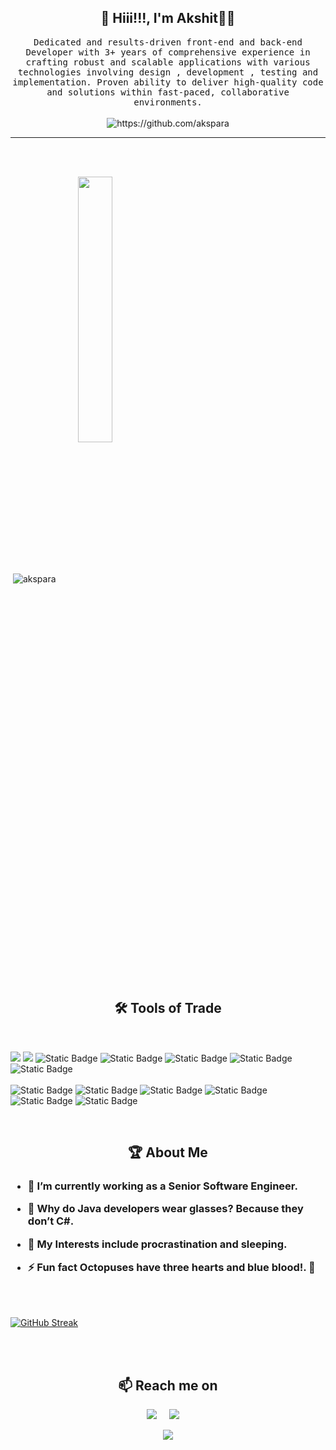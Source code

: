 <h2 align="center">👋 Hiii!!!, I'm Akshit👨‍💻</h2>

<p align="center">
  <samp>Dedicated and results-driven front-end and back-end Developer with 3+ years of comprehensive
experience in crafting robust and scalable applications with various technologies involving design , development , testing and implementation. Proven ability to deliver high-quality code and solutions
within fast-paced, collaborative environments.
  </samp>
  <br> <br>
  <img src="https://komarev.com/ghpvc/?username=akspara" alt="https://github.com/akspara" />
</p>
<hr>
 <br> <br>
<p>&nbsp;<img align="center" src="https://github-readme-stats.vercel.app/api?username=akspara&show_icons=true&locale=en&theme=blue-green"  alt="akspara"/>&nbsp;&nbsp;&nbsp;&nbsp;&nbsp;&nbsp;&nbsp;&nbsp;
<img align="center" width="33%" src="https://github-readme-stats.vercel.app/api/top-langs/?username=akspara&layout=compact&theme=blue-green" />
</p>

<h2 align="center"> 🛠️ Tools of Trade</h2>
<br>

![](https://img.shields.io/badge/Code-React-informational?style=flat&logo=react&color=61DAFB)
![](https://img.shields.io/badge/Code-Springboot-green?style=flat&logo=springboot&logoColor=green)
![Static Badge](https://img.shields.io/badge/Code-Java-yellow?style=flat&logo=javascript&logoColor=yellow)
![Static Badge](https://img.shields.io/badge/Code-HTML5-orange?style=flat&logo=html5&logoColor=orange)
![Static Badge](https://img.shields.io/badge/Code-CSS3-blue?style=flat&logo=css3&logoColor=blue)
![Static Badge](https://img.shields.io/badge/Code-PHP-8A2BE2?style=flat&logo=php&logoColor=8A2BE2)
![Static Badge](https://img.shields.io/badge/Code-MYSQL-orange?style=flat&logo=mysql&logoColor=orange)
<br><br>
![Static Badge](https://img.shields.io/badge/Tools-Git-orange?style=flat&logo=git&logoColor=orange)
![Static Badge](https://img.shields.io/badge/Tools-Bamboo-blue?style=flat&logo=bamboo&logoColor=blue)
![Static Badge](https://img.shields.io/badge/Tools-BitBucket-blue?style=flat&logo=bitbucket&logoColor=blue)
![Static Badge](https://img.shields.io/badge/Tools-PostMan-orange?style=flat&logo=postman&logoColor=orange)
![Static Badge](https://img.shields.io/badge/Tools-Jira-blue?style=flat&logo=jira&logoColor=blue)
![Static Badge](https://img.shields.io/badge/Tools-AWS-orange?style=flat&logo=amazonwebservices&logoColor=orange)
<br/>

<br>
<h2 align="center">🏆 About Me</h2>
<h3>

- 🔭 I’m currently working as a **Senior Software Engineer**. <br>

- 👯 **Why do Java developers wear glasses? Because they don’t C#**.<br>

- 💬 My Interests include **procrastination and sleeping**. <br>

- ⚡ Fun fact **Octopuses have three hearts and blue blood!. 🐙** <br>
</h3>
<br>
<br>

   [![GitHub Streak](https://github-readme-streak-stats.herokuapp.com/?user=akspara&theme=blue-green)](https://git.io/streak-stats)





<br><br>

<h2  align="center">📫 Reach me on</h2>
<p align="center">
  <a target="_blank"href="https://www.linkedin.com/in/akshit-tiwari/"><img src="https://img.shields.io/badge/linkedin-%230077B5.svg?&style=for-the-badge&logo=linkedin&logoColor=white" /></a>&nbsp;&nbsp;&nbsp;&nbsp;
  <a href="mailto:akshittacker@gmail.com?subject=Hello%20Akshit,%20From%20Github"><img src="https://img.shields.io/badge/gmail-%23D14836.svg?&style=for-the-badge&logo=gmail&logoColor=white" /></a>&nbsp;&nbsp;&nbsp;&nbsp;
</p>
<p align="center">
   <a href="https://github.com/DenverCoder1/readme-typing-svg"><img src="https://readme-typing-svg.herokuapp.com/?lines=Thank+You+For+Visiting...;See+You+Soon+!!!&center=true&width=500&height=45"></a>
</p>